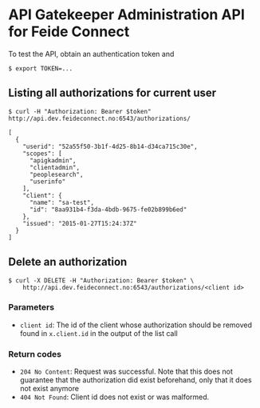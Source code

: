 # API Gatekeeper Administration API for Feide Connect

To test the API, obtain an authentication token and

    $ export TOKEN=...

## Listing all authorizations for current user

    $ curl -H "Authorization: Bearer $token" http://api.dev.feideconnect.no:6543/authorizations/

    [
      {
        "userid": "52a55f50-3b1f-4d25-8b14-d34ca715c30e",
        "scopes": [
          "apigkadmin",
          "clientadmin",
          "peoplesearch",
          "userinfo"
        ],
        "client": {
          "name": "sa-test",
          "id": "8aa931b4-f3da-4bdb-9675-fe02b899b6ed"
        },
        "issued": "2015-01-27T15:24:37Z"
      }
    ]

## Delete an authorization

    $ curl -X DELETE -H "Authorization: Bearer $token" \
        http://api.dev.feideconnect.no:6543/authorizations/<client id>

### Parameters

- `client id`: The id of the client whose authorization should be removed found in `x.client.id` in the output of the list call

### Return codes

- `204 No Content`: Request was successful. Note that this does not guarantee that the authorization did exist beforehand, only that it does not exist anymore
- `404 Not Found`: Client id does not exist or was malformed.
